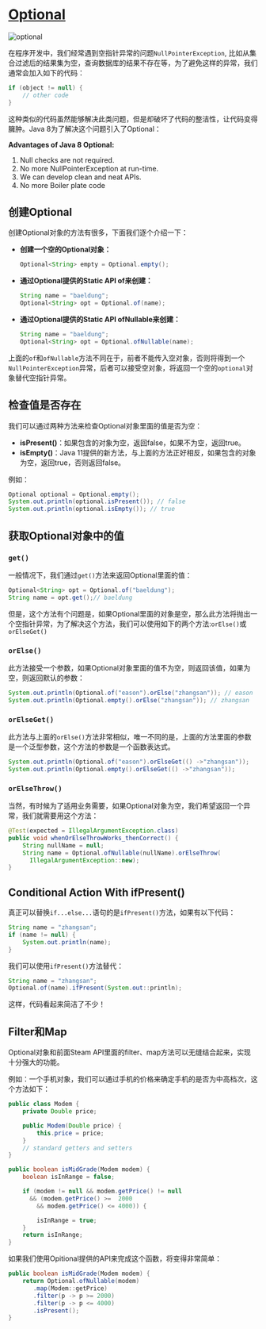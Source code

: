 # [Optional](https://docs.oracle.com/javase/8/docs/api/java/util/Optional.html)

![optional](https://tva1.sinaimg.cn/large/008eGmZEly1gp15wx94zoj30m10b1ac9.jpg)

在程序开发中，我们经常遇到空指针异常的问题`NullPointerException`, 比如从集合过滤后的结果集为空，查询数据库的结果不存在等，为了避免这样的异常，我们通常会加入如下的代码：

```java
if (object != null) {
    // other code
}
```

这种类似的代码虽然能够解决此类问题，但是却破坏了代码的整洁性，让代码变得臃肿。Java 8为了解决这个问题引入了Optional：

**Advantages of Java 8 Optional:**

1. Null checks are not required.
2. No more NullPointerException at run-time.
3. We can develop clean and neat APIs.
4. No more Boiler plate code

## 创建Optional

创建Optional对象的方法有很多，下面我们逐个介绍一下：

* **创建一个空的Optional对象：**

  ```java
  Optional<String> empty = Optional.empty();
  ```

* **通过Optional提供的Static API of来创建：**

  ```java
  String name = "baeldung";
  Optional<String> opt = Optional.of(name);
  ```

* **通过Optional提供的Static API ofNullable来创建：**

  ```java
  String name = "baeldung";
  Optional<String> opt = Optional.ofNullable(name);
  ```

上面的`of`和`ofNullable`方法不同在于，前者不能传入空对象，否则将得到一个`NullPointerException`异常，后者可以接受空对象，将返回一个空的`optional`对象替代空指针异常。

## 检查值是否存在

我们可以通过两种方法来检查Optional对象里面的值是否为空：
* **isPresent()**：如果包含的对象为空，返回false，如果不为空，返回true。
* **isEmpty()**：Java 11提供的新方法，与上面的方法正好相反，如果包含的对象为空，返回true，否则返回false。

例如：
```java
Optional optional = Optional.empty();
System.out.println(optional.isPresent()); // false
System.out.println(optional.isEmpty()); // true
```

## 获取Optional对象中的值

### `get()`

一般情况下，我们通过`get()`方法来返回Optional里面的值：
```java
Optional<String> opt = Optional.of("baeldung");
String name = opt.get();// baeldung
```

但是，这个方法有个问题是，如果Optional里面的对象是空，那么此方法将抛出一个空指针异常，为了解决这个方法，我们可以使用如下的两个方法:`orElse()`或`orElseGet()`

### `orElse()`

此方法接受一个参数，如果Optional对象里面的值不为空，则返回该值，如果为空，则返回默认的参数：

```java
System.out.println(Optional.of("eason").orElse("zhangsan")); // eason
System.out.println(Optional.empty().orElse("zhangsan")); // zhangsan
```

### `orElseGet()`

此方法与上面的`orElse()`方法非常相似，唯一不同的是，上面的方法里面的参数是一个泛型参数，这个方法的参数是一个函数表达式。

```java
System.out.println(Optional.of("eason").orElseGet(() ->"zhangsan"));
System.out.println(Optional.empty().orElseGet(() ->"zhangsan"));
```

### `orElseThrow()`

当然，有时候为了适用业务需要，如果Optional对象为空，我们希望返回一个异常，我们就需要用这个方法：
```java
@Test(expected = IllegalArgumentException.class)
public void whenOrElseThrowWorks_thenCorrect() {
    String nullName = null;
    String name = Optional.ofNullable(nullName).orElseThrow(
      IllegalArgumentException::new);
}
```

## Conditional Action With ifPresent()

真正可以替换`if...else...`语句的是`ifPresent()`方法，如果有以下代码：

```java
String name = "zhangsan";
if (name != null) {
    System.out.println(name);
}
```

我们可以使用`ifPresent()`方法替代：

```java
String name = "zhangsan";
Optional.of(name).ifPresent(System.out::println);
```
这样，代码看起来简洁了不少！

## Filter和Map

Optional对象和前面Steam API里面的filter、map方法可以无缝结合起来，实现十分强大的功能。

例如：一个手机对象，我们可以通过手机的价格来确定手机的是否为中高档次，这个方法如下：
```java
public class Modem {
    private Double price;

    public Modem(Double price) {
        this.price = price;
    }
    // standard getters and setters
}

public boolean isMidGrade(Modem modem) {
    boolean isInRange = false;

    if (modem != null && modem.getPrice() != null 
      && (modem.getPrice() >=  2000
        && modem.getPrice() <= 4000)) {

        isInRange = true;
    }
    return isInRange;
}
```

如果我们使用Opitional提供的API来完成这个函数，将变得非常简单：

```java
public boolean isMidGrade(Modem modem) {
    return Optional.ofNullable(modem)
       .map(Modem::getPrice)
       .filter(p -> p >= 2000)
       .filter(p -> p <= 4000)
       .isPresent();
}
```
